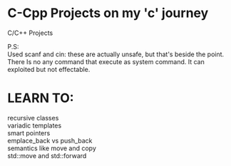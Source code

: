 # C-Cpp Projects on my 'c' journey
C/C++ Projects

P.S:<br>
Used scanf and cin: these are actually unsafe, but that's beside the point. There Is no any command that execute as system command. It can exploited but not effectable.



# LEARN TO:
recursive classes<br>
variadic templates<br>
smart pointers<br>
emplace_back vs push_back<br>
semantics like move and copy<br>
std::move and std::forward<br>
